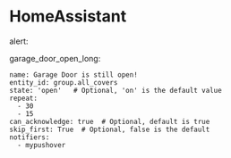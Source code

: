 # HomeAssistant

alert:

  garage_door_open_long:

    name: Garage Door is still open!
    entity_id: group.all_covers
    state: 'open'   # Optional, 'on' is the default value
    repeat:
      - 30
      - 15
    can_acknowledge: true  # Optional, default is true
    skip_first: True  # Optional, false is the default
    notifiers:
      - mypushover
